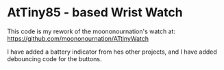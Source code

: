 # AtTiny85 - based Wrist Watch
This code is my rework of the moononournation's watch at: 
https://github.com/moononournation/ATtinyWatch

I have added a battery indicator from hes other projects, and I have added debouncing code for the buttons.
